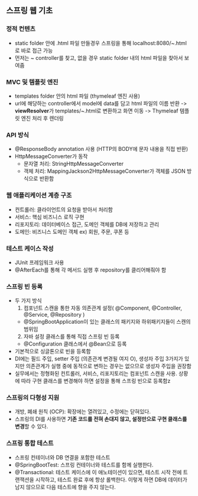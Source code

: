 ## 스프링 웹 기초

### 정적 컨텐츠
- static folder 안에 .html 파일 만들경우 스프링을 통해 localhost:8080/~.html 로 바로 접근 가능
- 먼저는 ~ controller를 찾고, 없을 경우 static folder 내의 html 파일을 찾아서 보여줌

### MVC 및 템플릿 엔진
- templates folder 안의 html 파일 (thymeleaf 엔진 사용)
- url에 해당하는 controller에서 model에 data를 담고 html 파일의 이름 반환 -> **viewResolver**가 templates/~.html로 변환하고 화면 이동 -> Thymeleaf 템플릿 엔진 처리 후 렌더링

### API 방식
- @ResponseBody annotation 사용 (HTTP의 BODY에 문자 내용을 직접 반환)
- HttpMessageConverter가 동작
  - 문자열 처리: StringHttpMessageConverter
  - 객체 처리: MappingJackson2HttpMessageConverter가 객체를 JSON 방식으로 반환함
  
### 웹 애플리케이션 계층 구조
- 컨트롤러: 클라이언트의 요청을 받아서 처리함
- 서비스: 핵심 비즈니스 로직 구현
- 리포지토리: 데이터베이스 접근, 도메인 객체를 DB에 저장하고 관리
- 도메인: 비즈니스 도메인 객체 ex) 회원, 주문, 쿠폰 등

### 테스트 케이스 작성
- JUnit 프레임워크 사용
- @AfterEach를 통해 각 메서드 실행 후 repository를 클리어해줘야 함

### 스프링 빈 등록
- 두 가지 방식
  1) 컴포넌트 스캔을 통한 자동 의존관계 설정( @Component, @Controller, @Service, @Repository )
    - @SpringBootApplication이 있는 클래스의 패키지와 하위패키지들이 스캔의 범위임
  2) 자바 설정 클래스를 통해 직접 스프링 빈 등록
    - @Configuration 클래스에서 @Bean으로 등록
- 기본적으로 싱글톤으로 빈을 등록함
- DI에는 필드 주입, setter 주입 (의존관계 변경될 여지 O), 생성자 주입 3가지가 있지만 의존관계가 실행 중에 동적으로 변하는 경우는 없으므로 생성자 주입을 권장함
- 실무에서는 정형화된 컨트롤러, 서비스, 리포지토리는 컴포넌트 스캔을 사용. 상황에 따라 구현 클래스를 변경해야 하면 설정을 통해 스프링 빈으로 등록함z

### 스프링의 다형성 지원
- 개방, 폐쇄 원칙 (OCP): 확장에는 열려있고, 수정에는 닫혀있다.
- 스프링의 DI를 사용하면 **기존 코드를 전혀 손대지 않고, 설정만으로 구현 클래스를 변경**할 수 있다.

### 스프링 통합 테스트
- 스프링 컨테이너와 DB 연결을 포함한 테스트
- @SpringBootTest: 스프링 컨테이너와 테스트를 함께 실행한다.
- @Transactional: 테스트 케이스에 이 애노테이션이 있으면, 테스트 시작 전에 트랜잭션을 시작하고, 테스트 완료 후에 항상 롤백한다. 이렇게 하면 DB에 데이터가 남지 않으므로 다음 테스트에 향을 주지 않는다.

